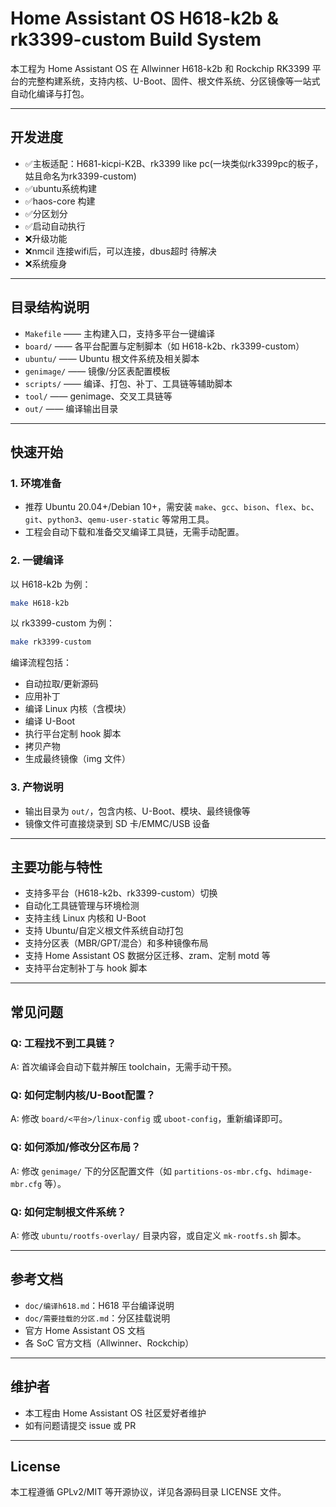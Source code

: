 # Home Assistant OS H618-k2b & rk3399-custom Build System

本工程为 Home Assistant OS 在 Allwinner H618-k2b 和 Rockchip RK3399 平台的完整构建系统，支持内核、U-Boot、固件、根文件系统、分区镜像等一站式自动化编译与打包。

---

## 开发进度 

- ✅主板适配：H681-kicpi-K2B、rk3399 like pc(一块类似rk3399pc的板子，姑且命名为rk3399-custom) 
- ✅ubuntu系统构建
- ✅haos-core 构建
- ✅分区划分
- ✅启动自动执行
- ❌升级功能
- ❌nmcil 连接wifi后，可以连接，dbus超时 待解决
- ❌系统瘦身

---

## 目录结构说明

- `Makefile`                —— 主构建入口，支持多平台一键编译
- `board/`                  —— 各平台配置与定制脚本（如 H618-k2b、rk3399-custom）
- `ubuntu/`                  —— Ubuntu 根文件系统及相关脚本
- `genimage/`                —— 镜像/分区表配置模板
- `scripts/`                 —— 编译、打包、补丁、工具链等辅助脚本
- `tool/`                    —— genimage、交叉工具链等
- `out/`                     —— 编译输出目录

---

## 快速开始

### 1. 环境准备
- 推荐 Ubuntu 20.04+/Debian 10+，需安装 `make`、`gcc`、`bison`、`flex`、`bc`、`git`、`python3`、`qemu-user-static` 等常用工具。
- 工程会自动下载和准备交叉编译工具链，无需手动配置。

### 2. 一键编译

以 H618-k2b 为例：
```bash
make H618-k2b
```

以 rk3399-custom 为例：
```bash
make rk3399-custom
```

编译流程包括：
- 自动拉取/更新源码
- 应用补丁
- 编译 Linux 内核（含模块）
- 编译 U-Boot
- 执行平台定制 hook 脚本
- 拷贝产物
- 生成最终镜像（img 文件）

### 3. 产物说明
- 输出目录为 `out/`，包含内核、U-Boot、模块、最终镜像等
- 镜像文件可直接烧录到 SD 卡/EMMC/USB 设备

---

## 主要功能与特性
- 支持多平台（H618-k2b、rk3399-custom）切换
- 自动化工具链管理与环境检测
- 支持主线 Linux 内核和 U-Boot
- 支持 Ubuntu/自定义根文件系统自动打包
- 支持分区表（MBR/GPT/混合）和多种镜像布局
- 支持 Home Assistant OS 数据分区迁移、zram、定制 motd 等
- 支持平台定制补丁与 hook 脚本

---

## 常见问题

### Q: 工程找不到工具链？
A: 首次编译会自动下载并解压 toolchain，无需手动干预。

### Q: 如何定制内核/U-Boot配置？
A: 修改 `board/<平台>/linux-config` 或 `uboot-config`，重新编译即可。

### Q: 如何添加/修改分区布局？
A: 修改 `genimage/` 下的分区配置文件（如 `partitions-os-mbr.cfg`、`hdimage-mbr.cfg` 等）。

### Q: 如何定制根文件系统？
A: 修改 `ubuntu/rootfs-overlay/` 目录内容，或自定义 `mk-rootfs.sh` 脚本。

---

## 参考文档
- `doc/编译h618.md`：H618 平台编译说明
- `doc/需要挂载的分区.md`：分区挂载说明
- 官方 Home Assistant OS 文档
- 各 SoC 官方文档（Allwinner、Rockchip）

---

## 维护者
- 本工程由 Home Assistant OS 社区爱好者维护
- 如有问题请提交 issue 或 PR

---

## License
本工程遵循 GPLv2/MIT 等开源协议，详见各源码目录 LICENSE 文件。
